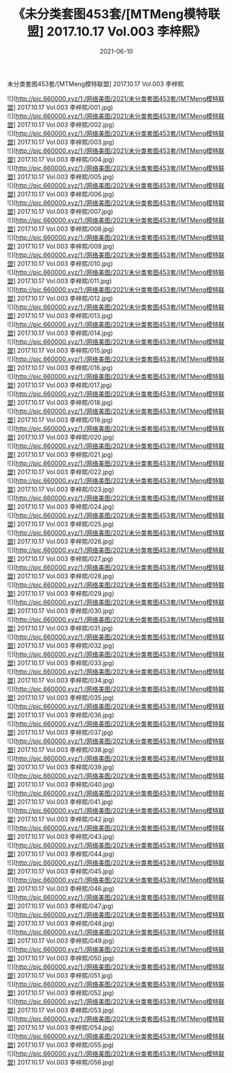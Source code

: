 ﻿---
layout: post
title:  《未分类套图453套/[MTMeng模特联盟] 2017.10.17 Vol.003 李梓熙》
date:   2021-06-10
img: http://pic.660000.xyz/1:/网络美图/2021/未分类套图453套/[MTMeng模特联盟] 2017.10.17 Vol.003 李梓熙/000.jpg
categories: [美女, 清纯, 唯美]
---

未分类套图453套/[MTMeng模特联盟] 2017.10.17 Vol.003 李梓熙

 ![](http://pic.660000.xyz/1:/网络美图/2021/未分类套图453套/[MTMeng模特联盟] 2017.10.17 Vol.003 李梓熙/001.jpg) <br>![](http://pic.660000.xyz/1:/网络美图/2021/未分类套图453套/[MTMeng模特联盟] 2017.10.17 Vol.003 李梓熙/002.jpg) <br>![](http://pic.660000.xyz/1:/网络美图/2021/未分类套图453套/[MTMeng模特联盟] 2017.10.17 Vol.003 李梓熙/003.jpg) <br>![](http://pic.660000.xyz/1:/网络美图/2021/未分类套图453套/[MTMeng模特联盟] 2017.10.17 Vol.003 李梓熙/004.jpg) <br>![](http://pic.660000.xyz/1:/网络美图/2021/未分类套图453套/[MTMeng模特联盟] 2017.10.17 Vol.003 李梓熙/005.jpg) <br>![](http://pic.660000.xyz/1:/网络美图/2021/未分类套图453套/[MTMeng模特联盟] 2017.10.17 Vol.003 李梓熙/006.jpg) <br>![](http://pic.660000.xyz/1:/网络美图/2021/未分类套图453套/[MTMeng模特联盟] 2017.10.17 Vol.003 李梓熙/007.jpg) <br>![](http://pic.660000.xyz/1:/网络美图/2021/未分类套图453套/[MTMeng模特联盟] 2017.10.17 Vol.003 李梓熙/008.jpg) <br>![](http://pic.660000.xyz/1:/网络美图/2021/未分类套图453套/[MTMeng模特联盟] 2017.10.17 Vol.003 李梓熙/009.jpg) <br>![](http://pic.660000.xyz/1:/网络美图/2021/未分类套图453套/[MTMeng模特联盟] 2017.10.17 Vol.003 李梓熙/010.jpg) <br>![](http://pic.660000.xyz/1:/网络美图/2021/未分类套图453套/[MTMeng模特联盟] 2017.10.17 Vol.003 李梓熙/011.jpg) <br>![](http://pic.660000.xyz/1:/网络美图/2021/未分类套图453套/[MTMeng模特联盟] 2017.10.17 Vol.003 李梓熙/012.jpg) <br>![](http://pic.660000.xyz/1:/网络美图/2021/未分类套图453套/[MTMeng模特联盟] 2017.10.17 Vol.003 李梓熙/013.jpg) <br>![](http://pic.660000.xyz/1:/网络美图/2021/未分类套图453套/[MTMeng模特联盟] 2017.10.17 Vol.003 李梓熙/014.jpg) <br>![](http://pic.660000.xyz/1:/网络美图/2021/未分类套图453套/[MTMeng模特联盟] 2017.10.17 Vol.003 李梓熙/015.jpg) <br>![](http://pic.660000.xyz/1:/网络美图/2021/未分类套图453套/[MTMeng模特联盟] 2017.10.17 Vol.003 李梓熙/016.jpg) <br>![](http://pic.660000.xyz/1:/网络美图/2021/未分类套图453套/[MTMeng模特联盟] 2017.10.17 Vol.003 李梓熙/017.jpg) <br>![](http://pic.660000.xyz/1:/网络美图/2021/未分类套图453套/[MTMeng模特联盟] 2017.10.17 Vol.003 李梓熙/018.jpg) <br>![](http://pic.660000.xyz/1:/网络美图/2021/未分类套图453套/[MTMeng模特联盟] 2017.10.17 Vol.003 李梓熙/019.jpg) <br>![](http://pic.660000.xyz/1:/网络美图/2021/未分类套图453套/[MTMeng模特联盟] 2017.10.17 Vol.003 李梓熙/020.jpg) <br>![](http://pic.660000.xyz/1:/网络美图/2021/未分类套图453套/[MTMeng模特联盟] 2017.10.17 Vol.003 李梓熙/021.jpg) <br>![](http://pic.660000.xyz/1:/网络美图/2021/未分类套图453套/[MTMeng模特联盟] 2017.10.17 Vol.003 李梓熙/022.jpg) <br>![](http://pic.660000.xyz/1:/网络美图/2021/未分类套图453套/[MTMeng模特联盟] 2017.10.17 Vol.003 李梓熙/023.jpg) <br>![](http://pic.660000.xyz/1:/网络美图/2021/未分类套图453套/[MTMeng模特联盟] 2017.10.17 Vol.003 李梓熙/024.jpg) <br>![](http://pic.660000.xyz/1:/网络美图/2021/未分类套图453套/[MTMeng模特联盟] 2017.10.17 Vol.003 李梓熙/025.jpg) <br>![](http://pic.660000.xyz/1:/网络美图/2021/未分类套图453套/[MTMeng模特联盟] 2017.10.17 Vol.003 李梓熙/026.jpg) <br>![](http://pic.660000.xyz/1:/网络美图/2021/未分类套图453套/[MTMeng模特联盟] 2017.10.17 Vol.003 李梓熙/027.jpg) <br>![](http://pic.660000.xyz/1:/网络美图/2021/未分类套图453套/[MTMeng模特联盟] 2017.10.17 Vol.003 李梓熙/028.jpg) <br>![](http://pic.660000.xyz/1:/网络美图/2021/未分类套图453套/[MTMeng模特联盟] 2017.10.17 Vol.003 李梓熙/029.jpg) <br>![](http://pic.660000.xyz/1:/网络美图/2021/未分类套图453套/[MTMeng模特联盟] 2017.10.17 Vol.003 李梓熙/030.jpg) <br>![](http://pic.660000.xyz/1:/网络美图/2021/未分类套图453套/[MTMeng模特联盟] 2017.10.17 Vol.003 李梓熙/031.jpg) <br>![](http://pic.660000.xyz/1:/网络美图/2021/未分类套图453套/[MTMeng模特联盟] 2017.10.17 Vol.003 李梓熙/032.jpg) <br>![](http://pic.660000.xyz/1:/网络美图/2021/未分类套图453套/[MTMeng模特联盟] 2017.10.17 Vol.003 李梓熙/033.jpg) <br>![](http://pic.660000.xyz/1:/网络美图/2021/未分类套图453套/[MTMeng模特联盟] 2017.10.17 Vol.003 李梓熙/034.jpg) <br>![](http://pic.660000.xyz/1:/网络美图/2021/未分类套图453套/[MTMeng模特联盟] 2017.10.17 Vol.003 李梓熙/035.jpg) <br>![](http://pic.660000.xyz/1:/网络美图/2021/未分类套图453套/[MTMeng模特联盟] 2017.10.17 Vol.003 李梓熙/036.jpg) <br>![](http://pic.660000.xyz/1:/网络美图/2021/未分类套图453套/[MTMeng模特联盟] 2017.10.17 Vol.003 李梓熙/037.jpg) <br>![](http://pic.660000.xyz/1:/网络美图/2021/未分类套图453套/[MTMeng模特联盟] 2017.10.17 Vol.003 李梓熙/038.jpg) <br>![](http://pic.660000.xyz/1:/网络美图/2021/未分类套图453套/[MTMeng模特联盟] 2017.10.17 Vol.003 李梓熙/039.jpg) <br>![](http://pic.660000.xyz/1:/网络美图/2021/未分类套图453套/[MTMeng模特联盟] 2017.10.17 Vol.003 李梓熙/040.jpg) <br>![](http://pic.660000.xyz/1:/网络美图/2021/未分类套图453套/[MTMeng模特联盟] 2017.10.17 Vol.003 李梓熙/041.jpg) <br>![](http://pic.660000.xyz/1:/网络美图/2021/未分类套图453套/[MTMeng模特联盟] 2017.10.17 Vol.003 李梓熙/042.jpg) <br>![](http://pic.660000.xyz/1:/网络美图/2021/未分类套图453套/[MTMeng模特联盟] 2017.10.17 Vol.003 李梓熙/043.jpg) <br>![](http://pic.660000.xyz/1:/网络美图/2021/未分类套图453套/[MTMeng模特联盟] 2017.10.17 Vol.003 李梓熙/044.jpg) <br>![](http://pic.660000.xyz/1:/网络美图/2021/未分类套图453套/[MTMeng模特联盟] 2017.10.17 Vol.003 李梓熙/045.jpg) <br>![](http://pic.660000.xyz/1:/网络美图/2021/未分类套图453套/[MTMeng模特联盟] 2017.10.17 Vol.003 李梓熙/046.jpg) <br>![](http://pic.660000.xyz/1:/网络美图/2021/未分类套图453套/[MTMeng模特联盟] 2017.10.17 Vol.003 李梓熙/047.jpg) <br>![](http://pic.660000.xyz/1:/网络美图/2021/未分类套图453套/[MTMeng模特联盟] 2017.10.17 Vol.003 李梓熙/048.jpg) <br>![](http://pic.660000.xyz/1:/网络美图/2021/未分类套图453套/[MTMeng模特联盟] 2017.10.17 Vol.003 李梓熙/049.jpg) <br>![](http://pic.660000.xyz/1:/网络美图/2021/未分类套图453套/[MTMeng模特联盟] 2017.10.17 Vol.003 李梓熙/050.jpg) <br>![](http://pic.660000.xyz/1:/网络美图/2021/未分类套图453套/[MTMeng模特联盟] 2017.10.17 Vol.003 李梓熙/051.jpg) <br>![](http://pic.660000.xyz/1:/网络美图/2021/未分类套图453套/[MTMeng模特联盟] 2017.10.17 Vol.003 李梓熙/052.jpg) <br>![](http://pic.660000.xyz/1:/网络美图/2021/未分类套图453套/[MTMeng模特联盟] 2017.10.17 Vol.003 李梓熙/053.jpg) <br>![](http://pic.660000.xyz/1:/网络美图/2021/未分类套图453套/[MTMeng模特联盟] 2017.10.17 Vol.003 李梓熙/054.jpg) <br>![](http://pic.660000.xyz/1:/网络美图/2021/未分类套图453套/[MTMeng模特联盟] 2017.10.17 Vol.003 李梓熙/055.jpg) <br>![](http://pic.660000.xyz/1:/网络美图/2021/未分类套图453套/[MTMeng模特联盟] 2017.10.17 Vol.003 李梓熙/056.jpg) <br>